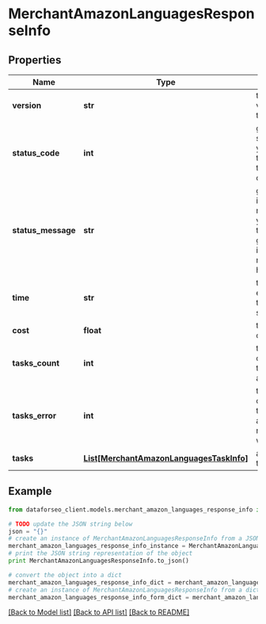 # MerchantAmazonLanguagesResponseInfo


## Properties

Name | Type | Description | Notes
------------ | ------------- | ------------- | -------------
**version** | **str** | the current version of the API | [optional] 
**status_code** | **int** | general status code you can find the full list of the response codes here | [optional] 
**status_message** | **str** | general informational message you can find the full list of general informational messages here | [optional] 
**time** | **str** | total execution time, seconds | [optional] 
**cost** | **float** | total tasks cost, USD | [optional] 
**tasks_count** | **int** | the number of tasks in the tasks array | [optional] 
**tasks_error** | **int** | the number of tasks in the tasks array returned with an error | [optional] 
**tasks** | [**List[MerchantAmazonLanguagesTaskInfo]**](MerchantAmazonLanguagesTaskInfo.md) | array of tasks | [optional] 

## Example

```python
from dataforseo_client.models.merchant_amazon_languages_response_info import MerchantAmazonLanguagesResponseInfo

# TODO update the JSON string below
json = "{}"
# create an instance of MerchantAmazonLanguagesResponseInfo from a JSON string
merchant_amazon_languages_response_info_instance = MerchantAmazonLanguagesResponseInfo.from_json(json)
# print the JSON string representation of the object
print MerchantAmazonLanguagesResponseInfo.to_json()

# convert the object into a dict
merchant_amazon_languages_response_info_dict = merchant_amazon_languages_response_info_instance.to_dict()
# create an instance of MerchantAmazonLanguagesResponseInfo from a dict
merchant_amazon_languages_response_info_form_dict = merchant_amazon_languages_response_info.from_dict(merchant_amazon_languages_response_info_dict)
```
[[Back to Model list]](../README.md#documentation-for-models) [[Back to API list]](../README.md#documentation-for-api-endpoints) [[Back to README]](../README.md)


